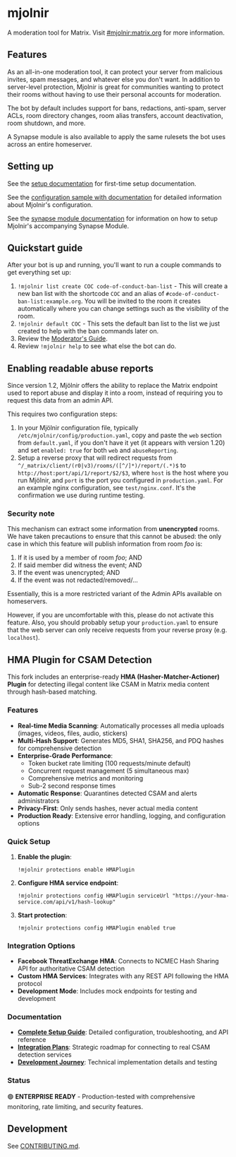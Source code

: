 # mjolnir

A moderation tool for Matrix. Visit [#mjolnir:matrix.org](https://matrix.to/#/#mjolnir:matrix.org)
for more information.

## Features

As an all-in-one moderation tool, it can protect your server from malicious invites, spam
messages, and whatever else you don't want. In addition to server-level protection, Mjolnir
is great for communities wanting to protect their rooms without having to use their personal
accounts for moderation.

The bot by default includes support for bans, redactions, anti-spam, server ACLs, room
directory changes, room alias transfers, account deactivation, room shutdown, and more.

A Synapse module is also available to apply the same rulesets the bot uses across an entire
homeserver.

## Setting up

See the [setup documentation](docs/setup.md) for first-time setup documentation.

See the [configuration sample with documentation](config/default.yaml) for detailed information about Mjolnir's configuration.

See the [synapse module documentation](docs/synapse_module.md) for information on how to setup Mjolnir's accompanying Synapse Module.

## Quickstart guide

After your bot is up and running, you'll want to run a couple commands to get everything
set up:

1. `!mjolnir list create COC code-of-conduct-ban-list` - This will create a new ban list
   with the shortcode `COC` and an alias of `#code-of-conduct-ban-list:example.org`. You
   will be invited to the room it creates automatically where you can change settings such
   as the visibility of the room.
2. `!mjolnir default COC` - This sets the default ban list to the list we just created to
   help with the ban commands later on.
3. Review the [Moderator's Guide](https://github.com/matrix-org/mjolnir/blob/main/docs/moderators.md).
4. Review `!mjolnir help` to see what else the bot can do.

## Enabling readable abuse reports

Since version 1.2, Mjölnir offers the ability to replace the Matrix endpoint used
to report abuse and display it into a room, instead of requiring you to request
this data from an admin API.

This requires two configuration steps:

1. In your Mjölnir configuration file, typically `/etc/mjolnir/config/production.yaml`, copy and paste the `web` section from `default.yaml`, if you don't have it yet (it appears with version 1.20) and set `enabled: true` for both `web` and
`abuseReporting`.
2. Setup a reverse proxy that will redirect requests from `^/_matrix/client/(r0|v3)/rooms/([^/]*)/report/(.*)$` to `http://host:port/api/1/report/$2/$3`, where `host` is the host where you run Mjölnir, and `port` is the port you configured in `production.yaml`. For an example nginx configuration, see `test/nginx.conf`. It's the confirmation we use during runtime testing.

### Security note

This mechanism can extract some information from **unencrypted** rooms. We have
taken precautions to ensure that this cannot be abused: the only case in which
this feature will publish information from room *foo* is:

1. If it is used by a member of room *foo*; AND
2. If said member did witness the event; AND
3. If the event was unencrypted; AND
4. If the event was not redacted/removed/...

Essentially, this is a more restricted variant of the Admin APIs available on
homeservers.

However, if you are uncomfortable with this, please do not activate this feature.
Also, you should probably setup your `production.yaml` to ensure that the web
server can only receive requests from your reverse proxy (e.g. `localhost`).

## HMA Plugin for CSAM Detection

This fork includes an enterprise-ready **HMA (Hasher-Matcher-Actioner) Plugin** for detecting illegal content like CSAM in Matrix media content through hash-based matching.

### Features

- **Real-time Media Scanning**: Automatically processes all media uploads (images, videos, files, audio, stickers)
- **Multi-Hash Support**: Generates MD5, SHA1, SHA256, and PDQ hashes for comprehensive detection
- **Enterprise-Grade Performance**: 
  - Token bucket rate limiting (100 requests/minute default)
  - Concurrent request management (5 simultaneous max)
  - Comprehensive metrics and monitoring
  - Sub-2 second response times
- **Automatic Response**: Quarantines detected CSAM and alerts administrators
- **Privacy-First**: Only sends hashes, never actual media content
- **Production Ready**: Extensive error handling, logging, and configuration options

### Quick Setup

1. **Enable the plugin**:
   ```
   !mjolnir protections enable HMAPlugin
   ```

2. **Configure HMA service endpoint**:
   ```
   !mjolnir protections config HMAPlugin serviceUrl "https://your-hma-service.com/api/v1/hash-lookup"
   ```

3. **Start protection**:
   ```
   !mjolnir protections config HMAPlugin enabled true
   ```

### Integration Options

- **Facebook ThreatExchange HMA**: Connects to NCMEC Hash Sharing API for authoritative CSAM detection
- **Custom HMA Services**: Integrates with any REST API following the HMA protocol
- **Development Mode**: Includes mock endpoints for testing and development

### Documentation

- **[Complete Setup Guide](docs/hma-plugin-guide.md)**: Detailed configuration, troubleshooting, and API reference
- **[Integration Plans](docs/hma_plans.md)**: Strategic roadmap for connecting to real CSAM detection services
- **[Development Journey](docs/active_development.md)**: Technical implementation details and testing

### Status

🟢 **ENTERPRISE READY** - Production-tested with comprehensive monitoring, rate limiting, and security features.

## Development

See [CONTRIBUTING.md](CONTRIBUTING.md).
